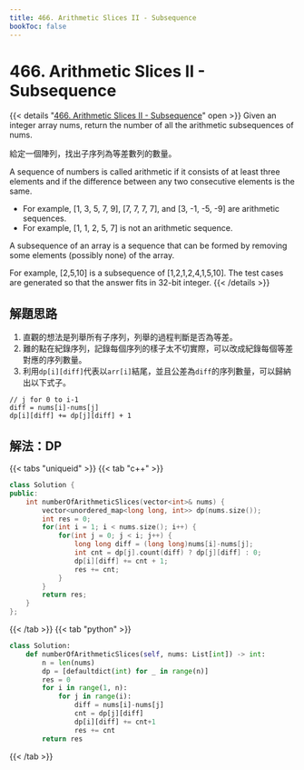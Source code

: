 ```yaml
---
title: 466. Arithmetic Slices II - Subsequence
bookToc: false
---
```


# 466. Arithmetic Slices II - Subsequence

{{< details "[466. Arithmetic Slices II - Subsequence](https://leetcode.com/problems/arithmetic-slices-ii-subsequence/)" open >}}
Given an integer array nums, return the number of all the arithmetic subsequences of nums.

給定一個陣列，找出子序列為等差數列的數量。

A sequence of numbers is called arithmetic if it consists of at least three elements and if the difference between any two consecutive elements is the same.

 - For example, [1, 3, 5, 7, 9], [7, 7, 7, 7], and [3, -1, -5, -9] are arithmetic sequences.
 - For example, [1, 1, 2, 5, 7] is not an arithmetic sequence.

A subsequence of an array is a sequence that can be formed by removing some elements (possibly none) of the array.

For example, [2,5,10] is a subsequence of [1,2,1,2,4,1,5,10].
The test cases are generated so that the answer fits in 32-bit integer.
{{< /details >}}





## 解題思路

1. 直觀的想法是列舉所有子序列，列舉的過程判斷是否為等差。
2. 難的點在紀錄序列，記錄每個序列的樣子太不切實際，可以改成紀錄每個等差對應的序列數量。
3. 利用`dp[i][diff]`代表以`arr[i]`結尾，並且公差為`diff`的序列數量，可以歸納出以下式子。
```
// j for 0 to i-1
diff = nums[i]-nums[j]
dp[i][diff] += dp[j][diff] + 1
```

## 解法：DP

{{< tabs "uniqueid" >}}
{{< tab "c++" >}}
```cpp
class Solution {
public:
    int numberOfArithmeticSlices(vector<int>& nums) {
        vector<unordered_map<long long, int>> dp(nums.size());
        int res = 0;
        for(int i = 1; i < nums.size(); i++) {
            for(int j = 0; j < i; j++) {
                long long diff = (long long)nums[i]-nums[j];
                int cnt = dp[j].count(diff) ? dp[j][diff] : 0;
                dp[i][diff] += cnt + 1;
                res += cnt;
            }
        }
        return res;
    }
};
```
{{< /tab >}}
{{< tab "python" >}}
```py
class Solution:
    def numberOfArithmeticSlices(self, nums: List[int]) -> int:
        n = len(nums)
        dp = [defaultdict(int) for _ in range(n)]
        res = 0
        for i in range(1, n):
            for j in range(i):
                diff = nums[i]-nums[j]
                cnt = dp[j][diff]
                dp[i][diff] += cnt+1
                res += cnt
        return res
```
{{< /tab >}}
